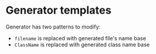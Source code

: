 # Generator templates

Generator has two patterns to modify:
* `filename` is replaced with generated file's name base
* `ClassName` is replaced with generated class name base